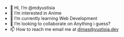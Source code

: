 - 👋 Hi, I’m @mdyustisia
- 👀 I’m interested in Anime
- 🌱 I’m currently learning Web Development
- 💞️ I’m looking to collaborate on Anything i guess?
- 📫 How to reach me email me at dimas@yustisia.dev

<!---
mdyustisia/mdyustisia is a ✨ special ✨ repository because its `README.md` (this file) appears on your GitHub profile.
You can click the Preview link to take a look at your changes.
--->
